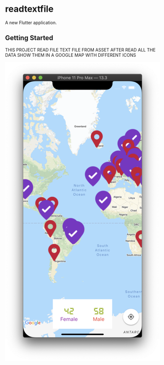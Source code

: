 # readtextfile

A new Flutter application.

## Getting Started
THIS PROJECT READ FILE TEXT FILE FROM ASSET 
AFTER READ ALL THE DATA SHOW THEM IN A GOOGLE MAP WITH DIFFERENT ICONS



![Alt text](https://github.com/9745108736/textFileToGoogleMap/blob/master/SCREENSHOTS/Screenshot%202020-07-05%20at%206.12.36%20PM.png "GOOGLE MAP MARKER FROM TEXT FILE")



